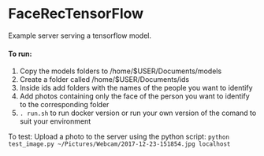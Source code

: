 # FaceRecTensorFlow

Example server serving a tensorflow model.

#### To run: 
1. Copy the models folders to /home/$USER/Documents/models
2. Create a folder called /home/$USER/Documents/ids
3. Inside ids add folders with the names of the people you want to identify
4. Add photos containing only the face of the person you want to identify to the corresponding folder
5. `. run.sh` to run docker version or run your own version of the comand to suit your environment

To test:
Upload a photo to the server using the python script:
`python test_image.py ~/Pictures/Webcam/2017-12-23-151854.jpg localhost`
